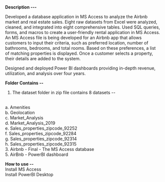 **Description ---**

Developed a database application in MS Access to analyze the Airbnb market and real estate sales. Eight raw datasets
from Excel were analyzed, cleaned, and integrated into eight comprehensive tables.
Used SQL queries, forms, and macros to create a user-friendly rental application in MS Access. An MS Access file is being developed for an Airbnb app that allows customers to input their criteria, 
such as preferred location, number of bathrooms, bedrooms, and total rooms. 
Based on these preferences, a list of matching properties is displayed. Once a customer selects a property, their details are added to the system.

Designed and deployed Power BI dashboards providing in-depth revenue, utilization, and analysis over four years.

**Folder Contains --**
1. The dataset folder in zip file contains 8 datasets --
<br>
 a. Amenities
<br>
 b. Geolocation
<br>
 c. Market_Analysis
<br>
 d. Market_Analysis_2019
<br>
 e. Sales_properties_zipcode_92252
<br>
 f. Sales_properties_zipcode_92284
<br>
 g. Sales_properties_zipcode_92314
<br>
 h. Sales_properties_zipcode_92315
<br>
3. Airbnb - Final - The MS Access database
<br>   
5. AirBnb - PowerBI dashboard

**How to use --**
<br>
Install MS Access
<br>
Install PowerBI Desktop
